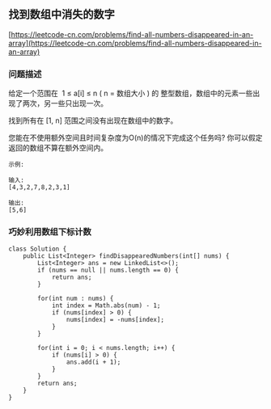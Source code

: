 ## 找到数组中消失的数字
[https://leetcode-cn.com/problems/find-all-numbers-disappeared-in-an-array](https://leetcode-cn.com/problems/find-all-numbers-disappeared-in-an-array)

### 问题描述
给定一个范围在  1 ≤ a[i] ≤ n ( n = 数组大小 ) 的 整型数组，数组中的元素一些出现了两次，另一些只出现一次。

找到所有在 [1, n] 范围之间没有出现在数组中的数字。

您能在不使用额外空间且时间复杂度为O(n)的情况下完成这个任务吗? 你可以假定返回的数组不算在额外空间内。
```
示例:

输入:
[4,3,2,7,8,2,3,1]

输出:
[5,6]
```
### 巧妙利用数组下标计数
```
class Solution {
    public List<Integer> findDisappearedNumbers(int[] nums) {
        List<Integer> ans = new LinkedList<>();
        if (nums == null || nums.length == 0) {
            return ans;
        }

        for(int num : nums) {
            int index = Math.abs(num) - 1;
            if (nums[index] > 0) {
                nums[index] = -nums[index];
            }
        }

        for(int i = 0; i < nums.length; i++) {
            if (nums[i] > 0) {
                ans.add(i + 1);
            }
        }
        return ans;
    }
}
```
